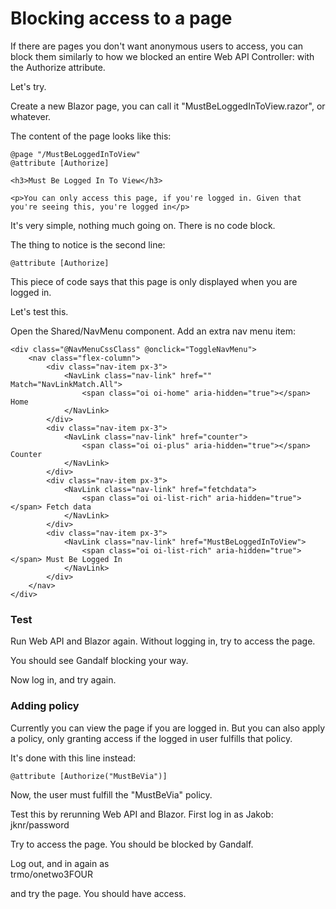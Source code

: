 # Blocking access to a page
If there are pages you don't want anonymous users to access, 
you can block them similarly to how we blocked an entire Web API Controller: with the Authorize attribute.

Let's try.

Create a new Blazor page, you can call it "MustBeLoggedInToView.razor", or whatever.

The content of the page looks like this:

```razor
@page "/MustBeLoggedInToView"
@attribute [Authorize]

<h3>Must Be Logged In To View</h3>

<p>You can only access this page, if you're logged in. Given that you're seeing this, you're logged in</p>
```

It's very simple, nothing much going on. There is no code block.

The thing to notice is the second line:

`@attribute [Authorize]`

This piece of code says that this page is only displayed when you are logged in.

Let's test this.

Open the Shared/NavMenu component. Add an extra nav menu item:

```razor{18-22}
<div class="@NavMenuCssClass" @onclick="ToggleNavMenu">
    <nav class="flex-column">
        <div class="nav-item px-3">
            <NavLink class="nav-link" href="" Match="NavLinkMatch.All">
                <span class="oi oi-home" aria-hidden="true"></span> Home
            </NavLink>
        </div>
        <div class="nav-item px-3">
            <NavLink class="nav-link" href="counter">
                <span class="oi oi-plus" aria-hidden="true"></span> Counter
            </NavLink>
        </div>
        <div class="nav-item px-3">
            <NavLink class="nav-link" href="fetchdata">
                <span class="oi oi-list-rich" aria-hidden="true"></span> Fetch data
            </NavLink>
        </div>
        <div class="nav-item px-3">
            <NavLink class="nav-link" href="MustBeLoggedInToView">
                <span class="oi oi-list-rich" aria-hidden="true"></span> Must Be Logged In
            </NavLink>
        </div>
    </nav>
</div>
```

### Test
Run Web API and Blazor again. Without logging in, try to access the page.

You should see Gandalf blocking your way.

Now log in, and try again.

### Adding policy
Currently you can view the page if you are logged in. But you can also apply a policy, only granting access if the logged in user fulfills that policy.

It's done with this line instead:

`@attribute [Authorize("MustBeVia")]`

Now, the user must fulfill the "MustBeVia" policy. 

Test this by rerunning Web API and Blazor. First log in as Jakob:\
jknr/password

Try to access the page. You should be blocked by Gandalf.

Log out, and in again as\
trmo/onetwo3FOUR

and try the page. You should have access.